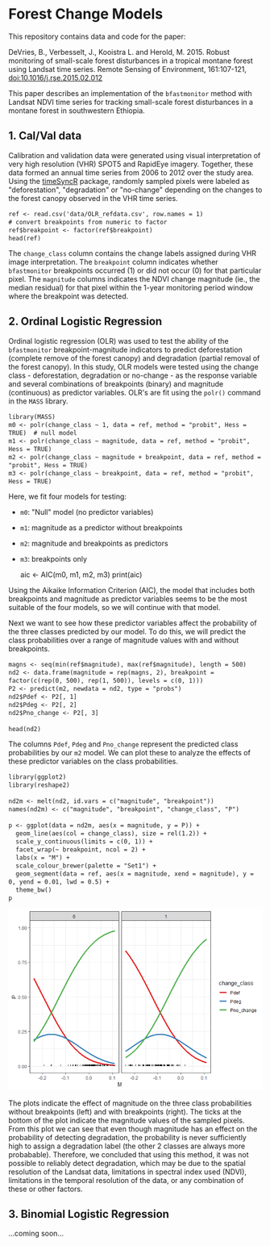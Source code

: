 Forest Change Models
====================

This repository contains data and code for the paper:

DeVries, B., Verbesselt, J., Kooistra L. and Herold, M. 2015. Robust
monitoring of small-scale forest disturbances in a tropical montane
forest using Landsat time series. Remote Sensing of Environment,
161:107-121,
[doi:10.1016/j.rse.2015.02.012](https://doi.org/10.1016/j.rse.2015.02.012)

This paper describes an implementation of the `bfastmonitor` method with
Landsat NDVI time series for tracking small-scale forest disturbances in
a montane forest in southwestern Ethiopia.

## 1. Cal/Val data

Calibration and validation data were generated using visual
interpretation of very high resolution (VHR) SPOT5 and RapidEye imagery.
Together, these data formed an annual time series from 2006 to 2012 over
the study area. Using the
[timeSyncR](https://github.com/bendv/timeSyncR) package, randomly
sampled pixels were labeled as "deforestation", "degradation" or
"no-change" depending on the changes to the forest canopy observed in
the VHR time series.

    ref <- read.csv('data/OLR_refdata.csv', row.names = 1)
    # convert breakpoints from numeric to factor
    ref$breakpoint <- factor(ref$breakpoint)
    head(ref)


The `change_class` column contains the change labels assigned during VHR
image interpretation. The `breakpoint` column indicates whether
`bfastmonitor` breakpoints occurred (1) or did not occur (0) for that
particular pixel. The `magnitude` columns indicates the NDVI change
magnitude (ie., the median residual) for that pixel within the 1-year
monitoring period window where the breakpoint was detected.

## 2. Ordinal Logistic Regression

Ordinal logistic regression (OLR) was used to test the ability of the
`bfastmonitor` breakpoint-magnitude indicators to predict deforestation
(complete remove of the forest canopy) and degradation (partial removal
of the forest canopy). In this study, OLR models were tested using the
change class - deforestation, degradation or no-change - as the response
variable and several combinations of breakpoints (binary) and magnitude
(continuous) as predictor variables. OLR's are fit using the `polr()`
command in the `MASS` library.

    library(MASS)
    m0 <- polr(change_class ~ 1, data = ref, method = "probit", Hess = TRUE)  # null model
    m1 <- polr(change_class ~ magnitude, data = ref, method = "probit", Hess = TRUE)
    m2 <- polr(change_class ~ magnitude + breakpoint, data = ref, method = "probit", Hess = TRUE)
    m3 <- polr(change_class ~ breakpoint, data = ref, method = "probit", Hess = TRUE)

Here, we fit four models for testing:  
- `m0`: "Null" model (no predictor variables)  
- `m1`: magnitude as a predictor without breakpoints  
- `m2`: magnitude and breakpoints as predictors  
- `m3`: breakpoints only  
  

    aic <- AIC(m0, m1, m2, m3)
    print(aic)

Using the Aikaike Information Criterion (AIC), the model that includes
both breakpoints and magnitude as predictor variables seems to be the
most suitable of the four models, so we will continue with that model.

Next we want to see how these predictor variables affect the probability
of the three classes predicted by our model. To do this, we will predict
the class probabilities over a range of magnitude values with and
without breakpoints.

    magns <- seq(min(ref$magnitude), max(ref$magnitude), length = 500)
    nd2 <- data.frame(magnitude = rep(magns, 2), breakpoint = factor(c(rep(0, 500), rep(1, 500)), levels = c(0, 1)))
    P2 <- predict(m2, newdata = nd2, type = "probs")
    nd2$Pdef <- P2[, 1]
    nd2$Pdeg <- P2[, 2]
    nd2$Pno_change <- P2[, 3]

    head(nd2)

The columns `Pdef`, `Pdeg` and `Pno_change` represent the predicted
class probabilities by our `m2` model. We can plot these to analyze the
effects of these predictor variables on the class probabilities.

    library(ggplot2)
    library(reshape2)

    nd2m <- melt(nd2, id.vars = c("magnitude", "breakpoint"))
    names(nd2m) <- c("magnitude", "breakpoint", "change_class", "P")

    p <- ggplot(data = nd2m, aes(x = magnitude, y = P)) +
      geom_line(aes(col = change_class), size = rel(1.2)) +
      scale_y_continuous(limits = c(0, 1)) +
      facet_wrap(~ breakpoint, ncol = 2) +
      labs(x = "M") +
      scale_colour_brewer(palette = "Set1") +
      geom_segment(data = ref, aes(x = magnitude, xend = magnitude), y = 0, yend = 0.01, lwd = 0.5) +
      theme_bw()
    p

![](README_files/figure-markdown_strict/OLR_plots-1.png)

The plots indicate the effect of magnitude on the three class
probabilities without breakpoints (left) and with breakpoints (right).
The ticks at the bottom of the plot indicate the magnitude values of the
sampled pixels. From this plot we can see that even though magnitude has
an effect on the probability of detecting degradation, the probability
is never sufficiently high to assign a degradation label (the other 2
classes are always more probabable). Therefore, we concluded that using
this method, it was not possible to reliably detect degradation, which
may be due to the spatial resolution of the Landsat data, limitations in
spectral index used (NDVI), limitations in the temporal resolution of
the data, or any combination of these or other factors.

## 3. Binomial Logistic Regression

...coming soon...

